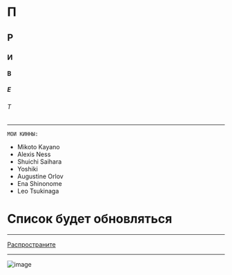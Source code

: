 # П  
## Р 
### И 
#### В
##### Е 
###### Т 
________
`МОИ КИННЫ:`
+ Mikoto Kayano
+ Alexis Ness
+ Shuichi Saihara
+ Yoshiki
+ Augustine Orlov
+ Ena Shinonome
+ Leo Tsukinaga
# Список будет обновляться
_________________
[Распространите](https://ru.pinterest.com/pin/585045807871115291/)
_______
![image](https://github.com/fitsui/ggggggrrrrrrrrrrr/assets/140371348/8e219479-6f30-4f07-a64f-4c2022ff9c1f,my_husband)

